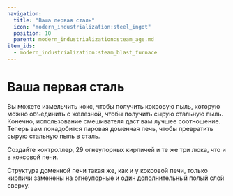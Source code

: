 ```yaml
---
navigation:
  title: "Ваша первая сталь"
  icon: "modern_industrialization:steel_ingot"
  position: 10
  parent: modern_industrialization:steam_age.md
item_ids:
  - modern_industrialization:steam_blast_furnace
---
```


# Ваша первая сталь

Вы можете измельчить кокс, чтобы получить коксовую пыль, которую можно объединить с железной, чтобы получить сырую стальную пыль. Конечно, использование смешивателя даст вам лучшее соотношение. Теперь вам понадобится паровая доменная печь, чтобы превратить сырую стальную пыль в сталь.

Создайте контроллер, 29 огнеупорных кирпичей и те же три люка, что и в коксовой печи.

Структура доменной печи такая же, как и у коксовой печи, только кирпичи заменены на огнеупорные и один дополнительный полый слой сверху.

<Recipe id="modern_industrialization:steam_age/fireclay/steam_blast_furnace" />

